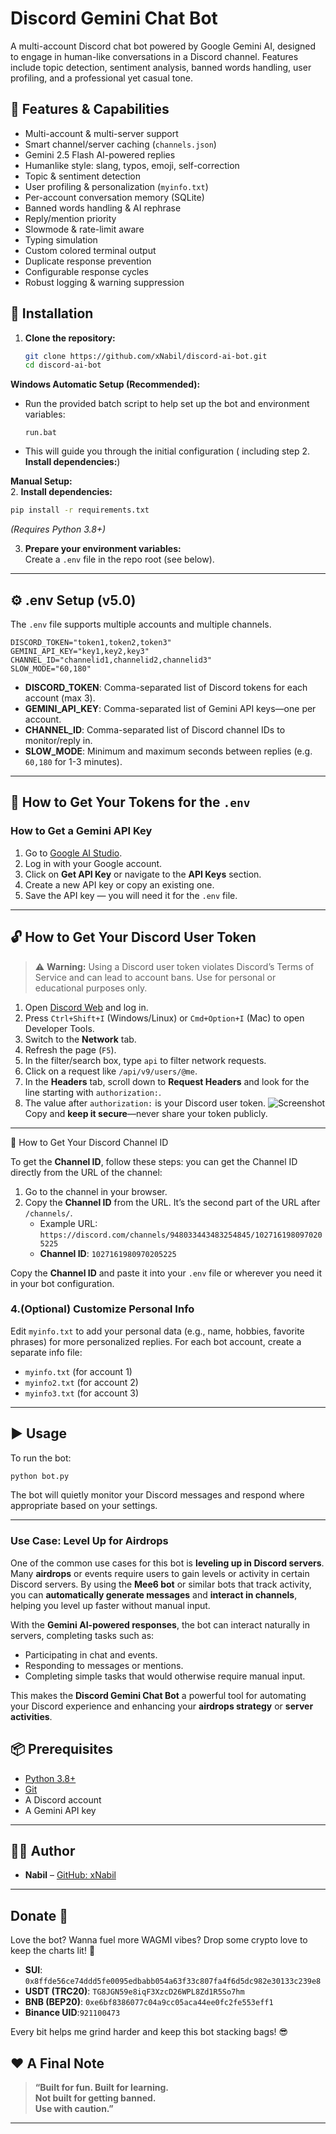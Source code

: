 

# Discord Gemini Chat Bot

A multi-account Discord chat bot powered by Google Gemini AI, designed to engage in human-like conversations in a Discord channel. Features include topic detection, sentiment analysis, banned words handling, user profiling, and a professional yet casual tone.

## 🚀 Features & Capabilities
- Multi-account & multi-server support  
- Smart channel/server caching (`channels.json`)  
- Gemini 2.5 Flash AI-powered replies  
- Humanlike style: slang, typos, emoji, self-correction  
- Topic & sentiment detection  
- User profiling & personalization (`myinfo.txt`)  
- Per-account conversation memory (SQLite)  
- Banned words handling & AI rephrase  
- Reply/mention priority  
- Slowmode & rate-limit aware  
- Typing simulation  
- Custom colored terminal output  
- Duplicate response prevention  
- Configurable response cycles  
- Robust logging & warning suppression  


## 🧰 Installation

1. **Clone the repository:**
   ```bash
   git clone https://github.com/xNabil/discord-ai-bot.git
   cd discord-ai-bot
   ```
 **Windows Automatic Setup (Recommended):**
   - Run the provided batch script to help set up the bot and environment variables:
     ```
     run.bat
     ```
   - This will guide you through the initial configuration ( including step 2. **Install dependencies:**)

**Manual Setup:**  
2. **Install dependencies:**
   ```bash
   pip install -r requirements.txt
   ```
   *(Requires Python 3.8+)*

3. **Prepare your environment variables:**  
   Create a `.env` file in the repo root (see below).

---

## ⚙️ .env Setup (v5.0)

The `.env` file supports multiple accounts and multiple channels.

```
DISCORD_TOKEN="token1,token2,token3"
GEMINI_API_KEY="key1,key2,key3"
CHANNEL_ID="channelid1,channelid2,channelid3"
SLOW_MODE="60,180"
```

- **DISCORD_TOKEN**: Comma-separated list of Discord tokens for each account (max 3).
- **GEMINI_API_KEY**: Comma-separated list of Gemini API keys—one per account.
- **CHANNEL_ID**: Comma-separated list of Discord channel IDs to monitor/reply in.
- **SLOW_MODE**: Minimum and maximum seconds between replies (e.g. `60,180` for 1-3 minutes).

---
## 🔑 How to Get Your Tokens for the `.env`

### How to Get a Gemini API Key
1. Go to [Google AI Studio](https://aistudio.google.com/).
2. Log in with your Google account.
3. Click on **Get API Key** or navigate to the **API Keys** section.
4. Create a new API key or copy an existing one.
5. Save the API key — you will need it for the `.env` file.

---

## 🔓 How to Get Your Discord User Token

> ⚠️ **Warning:** Using a Discord user token violates Discord’s Terms of Service and can lead to account bans. Use for personal or educational purposes only.

1. Open [Discord Web](https://discord.com/channels/@me) and log in.
2. Press `Ctrl+Shift+I` (Windows/Linux) or `Cmd+Option+I` (Mac) to open Developer Tools.
3. Switch to the **Network** tab.
4. Refresh the page (`F5`).
5. In the filter/search box, type `api` to filter network requests.
6. Click on a request like `/api/v9/users/@me`.
7. In the **Headers** tab, scroll down to **Request Headers** and look for the line starting with `authorization:`.
8. The value after `authorization:` is your Discord user token.
![Screenshot](https://github.com/xNabil/Gogreen/raw/main/WhatsApp%20Image%202025-10-01%20at%2019.41.07_dd27c5c8.jpg)
Copy and **keep it secure**—never share your token publicly. 

---
 🔑 How to Get Your Discord Channel ID

To get the **Channel ID**, follow these steps:
you can get the Channel ID directly from the URL of the channel:

1. Go to the channel in your browser.
2. Copy the **Channel ID** from the URL. It’s the second part of the URL after `/channels/`.
   - Example URL: `https://discord.com/channels/948033443483254845/1027161980970205225`
   - **Channel ID**: `1027161980970205225`

Copy the **Channel ID** and paste it into your `.env` file or wherever you need it in your bot configuration.


### **4.(Optional) Customize Personal Info**
   Edit `myinfo.txt` to add your personal data (e.g., name, hobbies, favorite phrases) for more personalized replies.
   For each bot account, create a separate info file:
- `myinfo.txt` (for account 1)
- `myinfo2.txt` (for account 2)
- `myinfo3.txt` (for account 3)


---

## ▶️ Usage

To run the bot:
```bash
python bot.py
```

The bot will quietly monitor your Discord messages and respond where appropriate based on your settings.

---


### Use Case: Level Up for Airdrops
One of the common use cases for this bot is **leveling up in Discord servers**. Many **airdrops** or events require users to gain levels or activity in certain Discord servers. By using the **Mee6 bot** or similar bots that track activity, you can **automatically generate messages** and **interact in channels**, helping you level up faster without manual input.

With the **Gemini AI-powered responses**, the bot can interact naturally in servers, completing tasks such as:
- Participating in chat and events.
- Responding to messages or mentions.
- Completing simple tasks that would otherwise require manual input.

This makes the **Discord Gemini Chat Bot** a powerful tool for automating your Discord experience and enhancing your **airdrops strategy** or **server activities**.


## 📦 Prerequisites
- [Python 3.8+](https://www.python.org/downloads/)
- [Git](https://git-scm.com/downloads)
- A Discord account
- A Gemini API key

---
## 👨‍💻 Author

- **Nabil** – [GitHub: xNabil](https://github.com/xNabil)

---

## Donate 💸
Love the bot? Wanna fuel more WAGMI vibes? Drop some crypto love to keep the charts lit! 🙌
- **SUI**: `0x8ffde56ce74ddd5fe0095edbabb054a63f33c807fa4f6d5dc982e30133c239e8`
- **USDT (TRC20)**: `TG8JGN59e8iqF3XzcD26WPL8Zd1R5So7hm`
- **BNB (BEP20)**: `0xe6bf8386077c04a9cc05aca44ee0fc2fe553eff1`
- **Binance UID**:`921100473`

Every bit helps me grind harder and keep this bot stacking bags! 😎

## ❤️ A Final Note

> **“Built for fun. Built for learning.  
> Not built for getting banned.  
> Use with caution.”**

---
